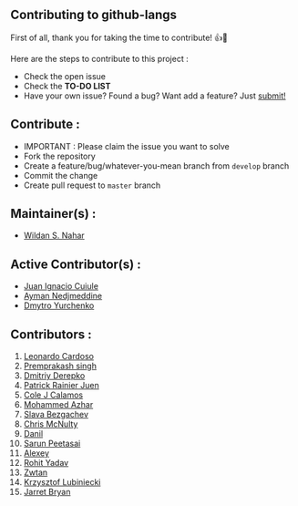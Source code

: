 ## Contributing to github-langs

First of all, thank you for taking the time to contribute! :+1::tada:

Here are the steps to contribute to this project :
- Check the open issue
- Check the **TO-DO LIST**
- Have your own issue? Found a bug? Want add a feature? Just [submit!](https://github.com/wildan3105/github-langs/issues/new)

## Contribute :
- IMPORTANT : Please claim the issue you want to solve
- Fork the repository
- Create a feature/bug/whatever-you-mean branch from `develop` branch
- Commit the change
- Create pull request to `master` branch

## Maintainer(s) :

- [Wildan S. Nahar](https://github.com/wildan3105)

## Active Contributor(s) :

- [Juan Ignacio Cuiule](https://github.com/juancuiule)
- [Ayman Nedjmeddine](https://github.com/IOAyman)
- [Dmytro Yurchenko](https://github.com/metamaker)

## Contributors :

1. [Leonardo Cardoso](https://github.com/Leocardoso94)
2. [Premprakash singh](https://github.com/PREMPRAKASHSINGH)
3. [Dmitriy Derepko](https://github.com/xepozz)
4. [Patrick Rainier Juen](https://github.com/uLan08)
5. [Cole J Calamos](https://github.com/ccalamos)
6. [Mohammed Azhar](https://github.com/azharakbar)
7. [Slava Bezgachev](https://github.com/slavabez)
8. [Chris McNulty](https://github.com/ChrisMcNulty91)
9. [Danil](https://github.com/WarEnek)
10. [Sarun Peetasai](https://github.com/iamham)
11. [Alexey](https://github.com/masquel)
12. [Rohit Yadav](https://github.com/roh77)
13. [Zwtan](https://github.com/zwtan)
14. [Krzysztof Lubiniecki](https://github.com/Klubiniecki)
15. [Jarret Bryan](https://github.com/jarretbryan) 
